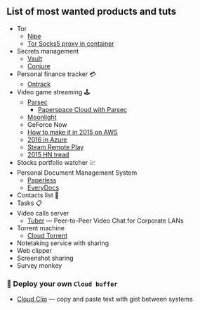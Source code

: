 ## List of most wanted products and tuts
- Tor
    - [Nipe](https://heitorgouvea.me/nipe/#/)
    - [Tor Socks5 proxy in container](https://github.com/PeterDaveHello/tor-socks-proxy)
- Secrets management
    - [Vault](https://www.hashicorp.com/products/vault/secrets-management)
    - [Conjure](https://www.conjur.org/)
- Personal finance tracker 💳
    - [Ontrack](https://github.com/inoda/ontrack)
- Video game streaming 🕹
    - [Parsec](https://parsecgaming.com/)
        - [Paperspace Cloud with Parsec](https://www.paperspace.com/gaming)
    - [Moonlight](https://moonlight-stream.org/)
    - GeForce Now
    - [How to make it in 2015 on AWS](https://lg.io/2015/07/05/revised-and-much-faster-run-your-own-highend-cloud-gaming-service-on-ec2.html)
    - [2016 in Azure](https://lg.io/2016/10/12/cloudy-gamer-playing-overwatch-on-azures-new-monster-gpu-instances.html)
    - [Steam Remote Play](https://store.steampowered.com/remoteplay/)
    - [2015 HN tread](https://news.ycombinator.com/item?id=9864534)
- Stocks portfolio watcher 💹
- Personal Document Management System
    - [Paperless](https://github.com/the-paperless-project/paperless)
    - [EveryDocs](https://github.com/jonashellmann/everydocs-core/)
- Contacts list 📇
- Tasks 📋
- Video calls server
    - [Tuber](https://github.com/trailofbits/tubertc) — Peer-to-Peer Video Chat for Corporate LANs
- Torrent machine
    - [Cloud Torrent](https://github.com/jpillora/cloud-torrent)
- Notetaking service with sharing
- Web clipper
- Screenshot sharing
- Survey monkey

### 📲 Deploy your own `Cloud buffer`
- [Cloud Clip](https://github.com/skywind3000/CloudClip) — copy and paste text with gist between systems